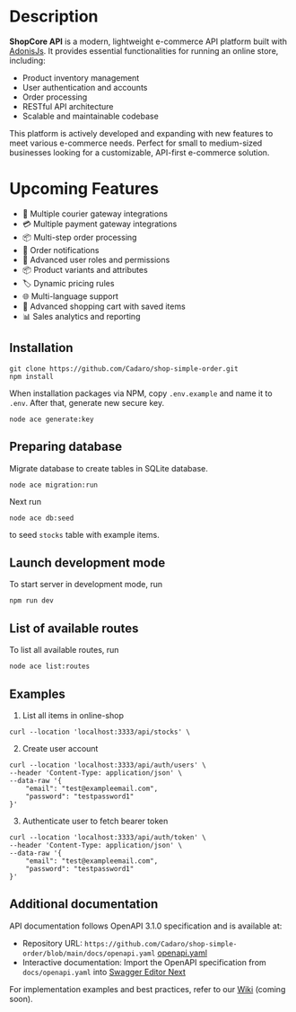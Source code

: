 # Description

**ShopCore API** is a modern, lightweight e-commerce API platform built with [AdonisJs](https://adonisjs.com). It provides essential functionalities for running an online store, including:

- Product inventory management
- User authentication and accounts
- Order processing
- RESTful API architecture
- Scalable and maintainable codebase

This platform is actively developed and expanding with new features to meet various e-commerce needs. Perfect for small to medium-sized businesses looking for a customizable, API-first e-commerce solution.

# Upcoming Features

- 🚚 Multiple courier gateway integrations
- 💳 Multiple payment gateway integrations
- 📦 Multi-step order processing
- 📨 Order notifications
- 🔐 Advanced user roles and permissions
- 📦 Product variants and attributes
- 🏷️ Dynamic pricing rules
- 🌐 Multi-language support
- 🛒 Advanced shopping cart with saved items
- 📊 Sales analytics and reporting

## Installation

```
git clone https://github.com/Cadaro/shop-simple-order.git
npm install
```

When installation packages via NPM, copy `.env.example` and name it to `.env`.
After that, generate new secure key.

```
node ace generate:key
```

## Preparing database

Migrate database to create tables in SQLite database.

```
node ace migration:run
```

Next run

```
node ace db:seed
```

to seed `stocks` table with example items.

## Launch development mode

To start server in development mode, run

```
npm run dev
```

## List of available routes

To list all available routes, run

```
node ace list:routes
```

## Examples

1. List all items in online-shop

```
curl --location 'localhost:3333/api/stocks' \
```

2. Create user account

```
curl --location 'localhost:3333/api/auth/users' \
--header 'Content-Type: application/json' \
--data-raw '{
    "email": "test@exampleemail.com",
    "password": "testpassword1"
}'
```

3. Authenticate user to fetch bearer token

```
curl --location 'localhost:3333/api/auth/token' \
--header 'Content-Type: application/json' \
--data-raw '{
    "email": "test@exampleemail.com",
    "password": "testpassword1"
}'
```

## Additional documentation

API documentation follows OpenAPI 3.1.0 specification and is available at:

- Repository URL: `https://github.com/Cadaro/shop-simple-order/blob/main/docs/openapi.yaml` [openapi.yaml](https://github.com/Cadaro/shop-simple-order/blob/main/docs/openapi.yaml)
- Interactive documentation: Import the OpenAPI specification from `docs/openapi.yaml` into [Swagger Editor Next](https://editor-next.swagger.io)

For implementation examples and best practices, refer to our [Wiki](https://github.com/Cadaro/shop-simple-order/wiki) (coming soon).
